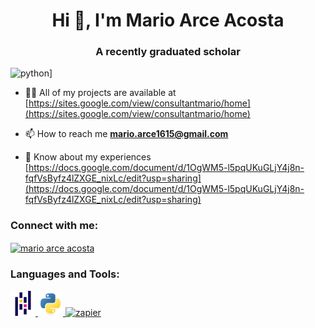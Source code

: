 <h1 align="center">Hi 👋, I'm Mario Arce Acosta</h1>
<h3 align="center">A recently graduated scholar</h3>

![python](https://img.shields.io/badge/Python-3776AB?style=for-the-badge&logo=GitHub&logoColor=white)]


- 👨‍💻 All of my projects are available at [https://sites.google.com/view/consultantmario/home](https://sites.google.com/view/consultantmario/home)

- 📫 How to reach me **mario.arce1615@gmail.com**

- 📄 Know about my experiences [https://docs.google.com/document/d/1OgWM5-l5pqUKuGLjY4j8n-fqfVsByfz4lZXGE_nixLc/edit?usp=sharing](https://docs.google.com/document/d/1OgWM5-l5pqUKuGLjY4j8n-fqfVsByfz4lZXGE_nixLc/edit?usp=sharing)

<h3 align="left">Connect with me:</h3>
<p align="left">
<a href="https://linkedin.com/in/mario arce acosta" target="blank"><img align="center" src="https://raw.githubusercontent.com/rahuldkjain/github-profile-readme-generator/master/src/images/icons/Social/linked-in-alt.svg" alt="mario arce acosta" height="30" width="40" /></a>
</p>

<h3 align="left">Languages and Tools:</h3>
<p align="left"> <a href="https://pandas.pydata.org/" target="_blank" rel="noreferrer"> <img src="https://raw.githubusercontent.com/devicons/devicon/2ae2a900d2f041da66e950e4d48052658d850630/icons/pandas/pandas-original.svg" alt="pandas" width="40" height="40"/> </a> <a href="https://www.python.org" target="_blank" rel="noreferrer"> <img src="https://raw.githubusercontent.com/devicons/devicon/master/icons/python/python-original.svg" alt="python" width="40" height="40"/> </a> <a href="https://zapier.com" target="_blank" rel="noreferrer"> <img src="https://www.vectorlogo.zone/logos/zapier/zapier-icon.svg" alt="zapier" width="40" height="40"/> </a> </p>
